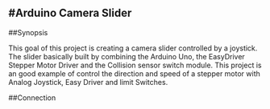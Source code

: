 #Arduino Camera Slider
---
##Synopsis

This goal of this project is creating a camera slider controlled by a joystick. The slider basically built by combining the Arduino Uno, the EasyDriver Stepper Motor Driver and the Collision sensor switch module. This project is an good example of control the direction and speed of a stepper motor with Analog Joystick, Easy Driver and limit Switches.

##Connection




